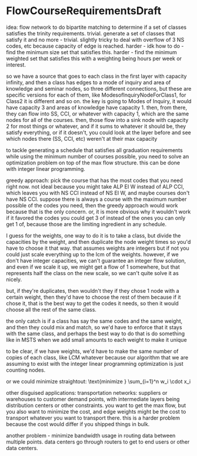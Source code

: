 # FlowCourseRequirementsDraft

idea: flow network to do bipartite matching to determine if a set of classes satisfies the trinity requirements. trivial. generate a set of classes that satisfy it and no more - trivial. slightly tricky to deal with overflow of 3 NS codes, etc because capacity of edge is reached. harder - idk how to do - find the minimum size set that satisfies this. harder - find the minimum weighted set that satisfies this with a weighting being hours per week or interest.

so we have a source that goes to each class in the first layer with capacity infinity, and then a class has edges to a mode of inquiry and area of knowledge and seminar nodes, so three different connections, but these are specific versions for each of them, like ModesofInquiryNodeForClass1, for Class2 it is different and so on. the key is going to Modes of Inquiry, it would have capacity 3 and areas of knowledge have capacity 1. then, from there, they can flow into SS, CCI, or whatever with capacity 1, which are the same nodes for all of the courses. then, those flow into a sink node with capacity 2 for most things or whatever, and if it sums to whatever it should be, they satisfy everything, or if it doesn't, you could look at the layer before and see which nodes there (SS, CCI, etc) weren't at their max capacity

to tackle generating a schedule that satisfies all graduation requirements while using the minimum number of courses possible, you need to solve an optimization problem on top of the max flow structure. this can be done with integer linear programming.

greedy approach: pick the course that has the most codes that you need right now. not ideal because you might take ALP EI W instead of ALP CCI, which leaves you with NS CCI instead of NS EI W, and maybe courses don't have NS CCI. suppose there is always a course with the maximum number possible of the codes you need, then the greedy approach would work because that is the only concern. or, it is more obvious why it wouldn't work if it favored the codes you could get 3 of instead of the ones you can only get 1 of, because those are the limiting ingredient in any schedule. 

 I guess for the weights, one way to do it is to take a class, but divide the capacities by the weight, and then duplicate the node weight times so you'd have to choose it that way. that assumes weights are integers but if not you could just scale everything up to the lcm of the weights. however, if we don't have integer capacities, we can't guarantee an integer flow solution, and even if we scale it up, we might get a flow of 1 somewhere, but that represents half the class on the new scale, so we can't quite solve it as nicely.

but, if they're duplicates, then wouldn't they if they chose 1 node with a certain weight, then they'd have to choose the rest of them because if it chose it, that is the best way to get the codes it needs, so then it would choose all the rest of the same class.

the only catch is if a class has say the same codes and the same weight, and then they could mix and match, so we'd have to enforce that it stays with the same class, and perhaps the best way to do that is do something like in MSTS when we add small amounts to each weight to make it unique

to be clear, if we have weights, we'd have to make the same number of copies of each class, like LCM whatever because our algorithm that we are assuming to exist with the integer linear programming optimization is just counting nodes.

or we could minimize straightout: \text{minimize } \sum_{i=1}^n w_i \cdot x_i

other disguised applications: transportation networks: suppliers or warehouses to customer demand points, with intermediate layers being distribution centers or other constraints. you want to get the max flow, but you also want to minimize the cost, and edge weights might be the cost to transport whatever you want to transport there. this is a harder problem because the cost would differ if you shipped things in bulk.

another problem - minimize bandwidth usage in routing data between multiple points. data centers go through routers to get to end users or other data centers.

